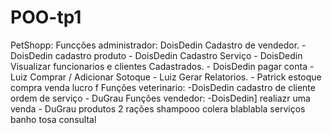 # POO-tp1

PetShopp:
        Funcções administrador: DoisDedin
            Cadastro de vendedor. - DoisDedin
            cadastro produto - DoisDedin
            Cadastro Serviço - DoisDedin
            Visualizar funcionarios e clientes Cadastrados. - DoisDedin
            pagar conta - Luiz
            Comprar / Adicionar Sotoque    - Luiz 
            Gerar Relatorios.  - Patrick
                    estoque
                    compra
                    venda
                    lucro
    f   Funções veterinario:    -DoisDedin
                cadastro de cliente 
                ordem de serviço - DuGrau
        Funções vendedor: -DoisDedin]
                realiazr uma venda    -   DuGrau 
                produtos
                        2 rações
                        shampooo
                        colera
                        blablabla
                serviços
                        banho
                        tosa
                        consultal
            